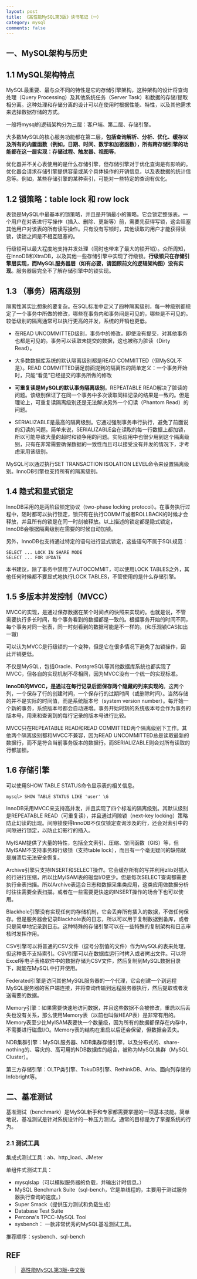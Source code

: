 ```yaml
---
layout: post
title: 《高性能MySQL第3版》读书笔记（一）
category: mysql
comments: false
---
```


## 一、MySQL架构与历史

## 1.1 MySQL架构特点
MySQL最重要、最与众不同的特性是它的存储引擎架构，这种架构的设计将查询处理（Query Processing）及其他系统任务（Server Task）和数据的存储/提取相分离。这种处理和存储分离的设计可以在使用时根据性能、特性，以及其他需求来选择数据存储的方式。

一般将mysql的逻辑架构分为三层：客户端、第二层、存储引擎。

大多数MySQL的核心服务功能都在第二层，**包括查询解析、分析、优化、缓存以及所有的内置函数（例如，日期、时间、数学和加密函数），所有跨存储引擎的功能都在这一层实现：存储过程、触发器、视图等**。
                                                                                                                                          
优化器并不关心表使用的是什么存储引擎，但存储引擎对于优化查询是有影响的。优化器会请求存储引擎提供容量或某个具体操作的开销信息，以及表数据的统计信息等。例如，某些存储引擎的某种索引，可能对一些特定的查询有优化。

## 1.2 锁策略：table lock 和 row lock

表锁是MySQL中最基本的锁策略，并且是开销最小的策略。它会锁定整张表。一个用户在对表进行写操作（插入、删除、更新等）前，需要先获得写锁，这会阻塞其他用户对该表的所有读写操作。只有没有写锁时，其他读取的用户才能获得读锁，读锁之间是不相互阻塞的。

行级锁可以最大程度地支持并发处理（同时也带来了最大的锁开销）。众所周知，在InnoDB和XtraDB，以及其他一些存储引擎中实现了行级锁。**行级锁只在存储引擎层实现，而MySQL服务器层（如有必要，请回顾前文的逻辑架构图）没有实现**。服务器层完全不了解存储引擎中的锁实现。

## 1.3 （事务）隔离级别

隔离性其实比想象的要复杂。在SQL标准中定义了四种隔离级别，每一种级别都规定了一个事务中所做的修改，哪些在事务内和事务间是可见的，哪些是不可见的。较低级别的隔离通常可以执行更高的并发，系统的开销也更低。

- 在READ UNCOMMITTED级别，事务中的修改，即使没有提交，对其他事务也都是可见的。事务可以读取未提交的数据，这也被称为脏读（Dirty Read）。

- 大多数数据库系统的默认隔离级别都是READ COMMITTED（但MySQL不是）。READ COMMITTED满足前面提到的隔离性的简单定义：一个事务开始时，只能“看见”已经提交的事务所做的修改

- **可重复读是MySQL的默认事务隔离级别**。REPEATABLE READ解决了脏读的问题。该级别保证了在同一个事务中多次读取同样记录的结果是一致的。但是理论上，可重复读隔离级别还是无法解决另外一个幻读（Phantom Read）的问题。

- SERIALIZABLE是最高的隔离级别。它通过强制事务串行执行，避免了前面说的幻读的问题。简单来说，SERIALIZABLE会在读取的每一行数据上都加锁，所以可能导致大量的超时和锁争用的问题。实际应用中也很少用到这个隔离级别，只有在非常需要确保数据的一致性而且可以接受没有并发的情况下，才考虑采用该级别。

MySQL可以通过执行SET TRANSACTION ISOLATION LEVEL命令来设置隔离级别。InnoDB引擎也支持所有的隔离级别。

## 1.4 隐式和显式锁定
InnoDB采用的是两阶段锁定协议（two-phase locking protocol）。在事务执行过程中，随时都可以执行锁定，锁只有在执行COMMIT或者ROLLBACK的时候才会释放，并且所有的锁是在同一时刻被释放。以上描述的锁定都是隐式锁定，InnoDB会根据隔离级别在需要的时候自动加锁。

另外，InnoDB也支持通过特定的语句进行显式锁定，这些语句不属于SQL规范：

    SELECT ... LOCK IN SHARE MODE
    SELECT ... FOR UPDATE

本书建议，除了事务中禁用了AUTOCOMMIT，可以使用LOCK TABLES之外，其他任何时候都不要显式地执行LOCK TABLES，不管使用的是什么存储引擎。

## 1.5 多版本并发控制（MVCC）
MVCC的实现，是通过保存数据在某个时间点的快照来实现的。也就是说，不管需要执行多长时间，每个事务看到的数据都是一致的。根据事务开始的时间不同，每个事务对同一张表，同一时刻看到的数据可能是不一样的。(和乐观锁CAS如出一辙)

可以认为MVCC是行级锁的一个变种，但是它在很多情况下避免了加锁操作，因此开销更低。

不仅是MySQL，包括Oracle、PostgreSQL等其他数据库系统也都实现了MVCC，但各自的实现机制不尽相同，因为MVCC没有一个统一的实现标准。

**InnoDB的MVCC，是通过在每行记录后面保存两个隐藏的列来实现的**。这两个列，一个保存了行的创建时间，一个保存行的过期时间（或删除时间）。当然存储的并不是实际的时间值，而是系统版本号（system version number）。每开始一个新的事务，系统版本号都会自动递增。事务开始时刻的系统版本号会作为事务的版本号，用来和查询到的每行记录的版本号进行比较。

MVCC只在REPEATABLE READ和READ COMMITTED两个隔离级别下工作。其他两个隔离级别都和MVCC不兼容，因为READ UNCOMMITTED总是读取最新的数据行，而不是符合当前事务版本的数据行。而SERIALIZABLE则会对所有读取的行都加锁。


## 1.6 存储引擎

可以使用SHOW TABLE STATUS命令显示表的相关信息。

    mysql> SHOW TABLE STATUS LIKE 'user' \G

InnoDB采用MVCC来支持高并发，并且实现了四个标准的隔离级别。其默认级别是REPEATABLE READ（可重复读），并且通过间隙锁（next-key locking）策略防止幻读的出现。间隙锁使得InnoDB不仅仅锁定查询涉及的行，还会对索引中的间隙进行锁定，以防止幻影行的插入。

MyISAM提供了大量的特性，包括全文索引、压缩、空间函数（GIS）等，但MyISAM不支持事务和行级锁（支持table lock），而且有一个毫无疑问的缺陷就是崩溃后无法安全恢复。

Archive引擎只支持INSERT和SELECT操作。它会缓存所有的写并利用zlib对插入的行进行压缩，所以比MyISAM表的磁盘I/O更少。但是每次SELECT查询都需要执行全表扫描。所以Archive表适合日志和数据采集类应用，这类应用做数据分析时往往需要全表扫描。或者在一些需要更快速的INSERT操作的场合下也可以使用。

Blackhole引擎没有实现任何的存储机制，它会丢弃所有插入的数据，不做任何保存。但是服务器会记录Blackhole表的日志，所以可以用于复制数据到备库，或者只是简单地记录到日志。这种特殊的存储引擎可以在一些特殊的复制架构和日志审核时发挥作用。

CSV引擎可以将普通的CSV文件（逗号分割值的文件）作为MySQL的表来处理，但这种表不支持索引。CSV引擎可以在数据库运行时拷入或者拷出文件。可以将Excel等电子表格软件中的数据存储为CSV文件，然后复制到MySQL数据目录下，就能在MySQL中打开使用。

Federated引擎是访问其他MySQL服务器的一个代理，它会创建一个到远程MySQL服务器的客户端连接，并将查询传输到远程服务器执行，然后提取或者发送需要的数据。

Memory引擎：如果需要快速地访问数据，并且这些数据不会被修改，重启以后丢失也没有关系，那么使用Memory表（以前也叫做HEAP表）是非常有用的。Memory表至少比MyISAM表要快一个数量级，因为所有的数据都保存在内存中，不需要进行磁盘I/O。Memory表的结构在重启以后还会保留，但数据会丢失。

NDB集群引擎：MySQL服务器、NDB集群存储引擎，以及分布式的、share-nothing的、容灾的、高可用的NDB数据库的组合，被称为MySQL集群（MySQL Cluster）。

第三方存储引擎：OLTP类引擎、TokuDB引擎、RethinkDB、Aria、面向列存储的Infobright等。

## 二、基准测试
基准测试（benchmark）是MySQL新手和专家都需要掌握的一项基本技能。简单地说，基准测试是针对系统设计的一种压力测试。通常的目标是为了掌握系统的行为。

### 2.1 测试工具

集成式测试工具：ab、http_load、JMeter

单组件式测试工具： 

- mysqlslap（可以模拟服务器的负载，并输出计时信息。）
- MySQL Benchmark Suite（sql-bench，它是单线程的，主要用于测试服务器执行查询的速度。）
- Super Smack（提供压力测试和负载生成）
- Database Test Suite
- Percona's TPCC-MySQL Tool
- sysbench： 一款非常优秀的MySQL基准测试工具。

推荐顺序：sysbench、sql-bench

## REF
> [高性能MySQL第3版-中文版](https://readfree.me/edition/282206/down/%E9%AB%98%E6%80%A7%E8%83%BDMySQL%E7%AC%AC3%E7%89%88-%E4%B8%AD%E6%96%87%E7%89%88.pdf)
